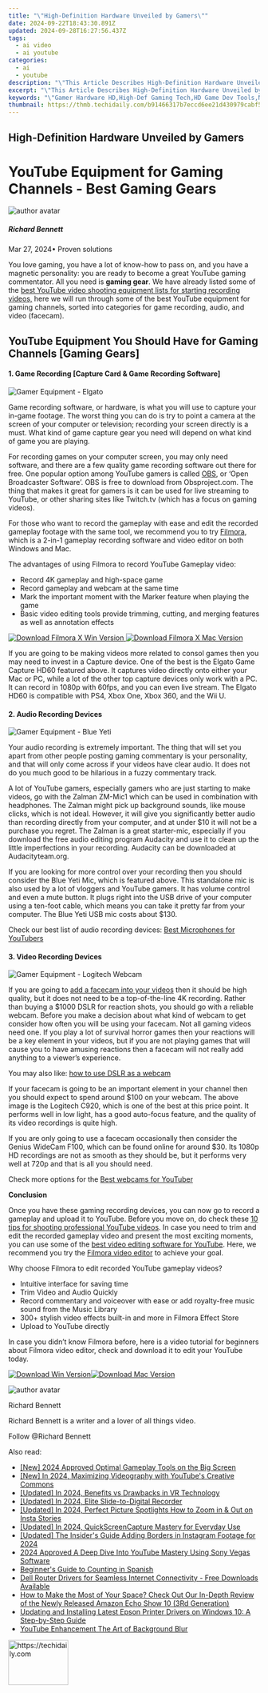 ```yaml
---
title: "\"High-Definition Hardware Unveiled by Gamers\""
date: 2024-09-22T18:43:30.891Z
updated: 2024-09-28T16:27:56.437Z
tags:
  - ai video
  - ai youtube
categories:
  - ai
  - youtube
description: "\"This Article Describes High-Definition Hardware Unveiled by Gamers\""
excerpt: "\"This Article Describes High-Definition Hardware Unveiled by Gamers\""
keywords: "\"Gamer Hardware HD,High-Def Gaming Tech,HD Game Dev Tools,New HD Gadgets,UltraHD For Gamers,Pro Gear HD Reveal,Gaming Tech Unveiled\""
thumbnail: https://thmb.techidaily.com/b91466317b7eccd6ee21d430979cabf5463805ed441067719a242af16768dcd1.jpg
---
```


## High-Definition Hardware Unveiled by Gamers

# YouTube Equipment for Gaming Channels - Best Gaming Gears

![author avatar](https://images.wondershare.com/filmora/article-images/richard-bennett.jpg)

##### Richard Bennett

 Mar 27, 2024• Proven solutions

You love gaming, you have a lot of know-how to pass on, and you have a magnetic personality: you are ready to become a great YouTube gaming commentator. All you need is **gaming gear**. We have already listed some of the [best YouTube video shooting equipment lists for starting recording videos,](https://tools.techidaily.com/wondershare/filmora/download/) here we will run through some of the best YouTube equipment for gaming channels, sorted into categories for game recording, audio, and video (facecam).

## YouTube Equipment You Should Have for Gaming Channels \[Gaming Gears\]

#### 1. Game Recording \[Capture Card & Game Recording Software\]

![Gamer Equipment - Elgato](https://images.wondershare.com/filmora/article-images/gamer-equipment-elgato.JPG)

Game recording software, or hardware, is what you will use to capture your in-game footage. The worst thing you can do is try to point a camera at the screen of your computer or television; recording your screen directly is a must. What kind of game capture gear you need will depend on what kind of game you are playing.

For recording games on your computer screen, you may only need software, and there are a few quality game recording software out there for free. One popular option among YouTube gamers is called [OBS](https://tools.techidaily.com/wondershare/filmora/download/), or ‘Open Broadcaster Software’. OBS is free to download from Obsproject.com. The thing that makes it great for gamers is it can be used for live streaming to YouTube, or other sharing sites like Twitch.tv (which has a focus on gaming videos).

For those who want to record the gameplay with ease and edit the recorded gameplay footage with the same tool, we recommend you to try [Filmora](https://tools.techidaily.com/wondershare/filmora/download/), which is a 2-in-1 gameplay recording software and video editor on both Windows and Mac.

The advantages of using Filmora to record YouTube Gameplay video:

* Record 4K gameplay and high-space game
* Record gameplay and webcam at the same time
* Mark the important moment with the Marker feature when playing the game
* Basic video editing tools provide trimming, cutting, and merging features as well as annotation effects

[![Download Filmora X Win Version](https://images.wondershare.com/filmora/guide/download-btn-win.jpg) ](https://tools.techidaily.com/wondershare/filmora/download/) [![Download Filmora X Mac Version](https://images.wondershare.com/filmora/guide/download-btn-mac.jpg) ](https://tools.techidaily.com/wondershare/filmora/download/)

If you are going to be making videos more related to consol games then you may need to invest in a Capture device. One of the best is the Elgato Game Capture HD60 featured above. It captures video directly onto either your Mac or PC, while a lot of the other top capture devices only work with a PC. It can record in 1080p with 60fps, and you can even live stream. The Elgato HD60 is compatible with PS4, Xbox One, Xbox 360, and the Wii U.

#### 2\.  Audio Recording Devices

![Gamer Equipment - Blue Yeti](https://images.wondershare.com/filmora/article-images/gamer-equipment-blue-yeti.JPG)

Your audio recording is extremely important. The thing that will set you apart from other people posting gaming commentary is your personality, and that will only come across if your videos have clear audio. It does not do you much good to be hilarious in a fuzzy commentary track.

A lot of YouTube gamers, especially gamers who are just starting to make videos, go with the Zalman ZM-Mic1 which can be used in combination with headphones. The Zalman might pick up background sounds, like mouse clicks, which is not ideal. However, it will give you significantly better audio than recording directly from your computer, and at under $10 it will not be a purchase you regret. The Zalman is a great starter-mic, especially if you download the free audio editing program Audacity and use it to clean up the little imperfections in your recording. Audacity can be downloaded at Audacityteam.org.

If you are looking for more control over your recording then you should consider the Blue Yeti Mic, which is featured above. This standalone mic is also used by a lot of vloggers and YouTube gamers. It has volume control and even a mute button. It plugs right into the USB drive of your computer using a ten-foot cable, which means you can take it pretty far from your computer. The Blue Yeti USB mic costs about $130.

Check our best list of audio recording devices: [Best Microphones for YouTubers](https://tools.techidaily.com/wondershare/filmora/download/)

#### 3\.  Video Recording Devices

![Gamer Equipment - Logitech Webcam](https://images.wondershare.com/filmora/article-images/gamer-equipment-logitech-webcam.JPG)

If you are going to [add a facecam into your videos](https://tools.techidaily.com/wondershare/filmora/download/) then it should be high quality, but it does not need to be a top-of-the-line 4K recording. Rather than buying a $1000 DSLR for reaction shots, you should go with a reliable webcam. Before you make a decision about what kind of webcam to get consider how often you will be using your facecam. Not all gaming videos need one. If you play a lot of survival horror games then your reactions will be a key element in your videos, but if you are not playing games that will cause you to have amusing reactions then a facecam will not really add anything to a viewer’s experience.

You may also like: [how to use DSLR as a webcam](https://tools.techidaily.com/wondershare/filmora/download/)

If your facecam is going to be an important element in your channel then you should expect to spend around $100 on your webcam. The above image is the Logitech C920, which is one of the best at this price point. It performs well in low light, has a good auto-focus feature, and the quality of its video recordings is quite high.

If you are only going to use a facecam occasionally then consider the Genius WideCam F100, which can be found online for around $30\. Its 1080p HD recordings are not as smooth as they should be, but it performs very well at 720p and that is all you should need.

Check more options for the [Best webcams for YouTuber](https://tools.techidaily.com/wondershare/filmora/download/)

**Conclusion**

Once you have these gaming recording devices, you can now go to record a gameplay and upload it to YouTube. Before you move on, do check these [10 tips for shooting professional YouTube videos](https://tools.techidaily.com/wondershare/filmora/download/). In case you need to trim and edit the recorded gameplay video and present the most exciting moments, you can use some of the [best video editing software for YouTube](https://tools.techidaily.com/wondershare/filmora/download/). Here, we recommend you try the [Filmora video editor](https://tools.techidaily.com/wondershare/filmora/download/) to achieve your goal.

Why choose Filmora to edit recorded YouTube gameplay videos?

* Intuitive interface for saving time
* Trim Video and Audio Quickly
* Record commentary and voiceover with ease or add royalty-free music sound from the Music Library
* 300+ stylish video effects built-in and more in Filmora Effect Store
* Upload to YouTube directly

In case you didn’t know Filmora before, here is a video tutorial for beginners about Filmora video editor, check and download it to edit your YouTube today.

[![Download Win Version](https://images.wondershare.com/filmora/guide/download-btn-win.jpg)](https://tools.techidaily.com/wondershare/filmora/download/)[![Download Mac Version](https://images.wondershare.com/filmora/guide/download-btn-mac.jpg)](https://tools.techidaily.com/wondershare/filmora/download/)

![author avatar](https://images.wondershare.com/filmora/article-images/richard-bennett.jpg)

Richard Bennett

Richard Bennett is a writer and a lover of all things video.

Follow @Richard Bennett

<ins class="adsbygoogle"
     style="display:block"
     data-ad-format="autorelaxed"
     data-ad-client="ca-pub-7571918770474297"
     data-ad-slot="1223367746"></ins>

<ins class="adsbygoogle"
     style="display:block"
     data-ad-client="ca-pub-7571918770474297"
     data-ad-slot="8358498916"
     data-ad-format="auto"
     data-full-width-responsive="true"></ins>

<span class="atpl-alsoreadstyle">Also read:</span>
<div><ul>
<li><a href="https://youtube-blog.techidaily.com/024-approved-optimal-gameplay-tools-on-the-big-screen/"><u>[New] 2024 Approved Optimal Gameplay Tools on the Big Screen</u></a></li>
<li><a href="https://youtube-blog.techidaily.com/n-2024-maximizing-videography-with-youtubes-creative-commons/"><u>[New] In 2024, Maximizing Videography with YouTube's Creative Commons</u></a></li>
<li><a href="https://fox-info.techidaily.com/updated-in-2024-benefits-vs-drawbacks-in-vr-technology/"><u>[Updated] In 2024, Benefits vs Drawbacks in VR Technology</u></a></li>
<li><a href="https://screen-activity-recording.techidaily.com/updated-in-2024-elite-slide-to-digital-recorder/"><u>[Updated] In 2024, Elite Slide-to-Digital Recorder</u></a></li>
<li><a href="https://instagram-videos.techidaily.com/updated-in-2024-perfect-picture-spotlights-how-to-zoom-in-and-out-on-insta-stories/"><u>[Updated] In 2024, Perfect Picture Spotlights How to Zoom in & Out on Insta Stories</u></a></li>
<li><a href="https://visual-screen-recording.techidaily.com/updated-in-2024-quickscreencapture-mastery-for-everyday-use/"><u>[Updated] In 2024, QuickScreenCapture Mastery for Everyday Use</u></a></li>
<li><a href="https://instagram-clips.techidaily.com/updated-the-insiders-guide-adding-borders-in-instagram-footage-for-2024/"><u>[Updated] The Insider's Guide Adding Borders in Instagram Footage for 2024</u></a></li>
<li><a href="https://youtube-blog.techidaily.com/approved-a-deep-dive-into-youtube-mastery-using-sony-vegas-software/"><u>2024 Approved A Deep Dive Into YouTube Mastery Using Sony Vegas Software</u></a></li>
<li><a href="https://mondly-stories.techidaily.com/beginners-guide-to-counting-in-spanish/"><u>Beginner's Guide to Counting in Spanish</u></a></li>
<li><a href="https://win-dash.techidaily.com/dell-router-drivers-for-seamless-internet-connectivity-free-downloads-available/"><u>Dell Router Drivers for Seamless Internet Connectivity - Free Downloads Available</u></a></li>
<li><a href="https://buynow-info.techidaily.com/how-to-make-the-most-of-your-space-check-out-our-in-depth-review-of-the-newly-released-amazon-echo-show-10-3rd-generation/"><u>How to Make the Most of Your Space? Check Out Our In-Depth Review of the Newly Released Amazon Echo Show 10 (3Rd Generation)</u></a></li>
<li><a href="https://win-dash.techidaily.com/updating-and-installing-latest-epson-printer-drivers-on-windows-10-a-step-by-step-guide/"><u>Updating and Installing Latest Epson Printer Drivers on Windows 10: A Step-by-Step Guide</u></a></li>
<li><a href="https://youtube-blog.techidaily.com/be-enhancement-the-art-of-background-blur/"><u>YouTube Enhancement The Art of Background Blur</u></a></li>
</ul></div>

<!-- affiliate ads begin -->
<a href="https://review-au.sjv.io/c/5597632/2098701/14409" target="_top" id="2098701">
  <img src="//a.impactradius-go.com/display-ad/14409-2098701" border="0" alt="https://techidaily.com" width="120" height="90"/>
</a>
<img height="0" width="0" src="https://review-au.sjv.io/i/5597632/2098701/14409" style="position:absolute;visibility:hidden;" border="0" />
<!-- affiliate ads end -->

